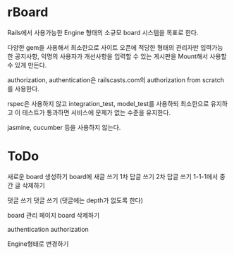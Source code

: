 rBoard
======

Rails에서 사용가능한 Engine 형태의 소규모 board 시스템을 목표로 한다. 

다양한 gem을 사용해서 최소한으로 사이트 오픈에 적당한 형태의
관리자만 입력가능 한 공지사항, 익명의 사용자가 개선사항을 입력할 수 있는 게시판을 
Mount해서 사용할 수 있게 만든다. 

authorization, authentication은 railscasts.com의 authorization from scratch를 
사용한다. 

rspec은 사용하지 않고 integration\_test, model\_test를 사용하되
최소한으로 유지하고 이 테스트가 통과하면 서비스에 문제가 없는 수준을 
유지한다. 

jasmine, cucumber 등을 사용하지 않는다. 

ToDo
====

새로운 board 생성하기 
board에 새글 쓰기
1차 답글 쓰기 
2차 답글 쓰기
1-1-1에서 중간 글 삭제하기 

댓글 쓰기 
댓글 쓰기 (댓글에는 depth가 없도록 한다)

board 관리 페이지 
board 삭제하기 

authentication
authorization

Engine형태로 변경하기 


